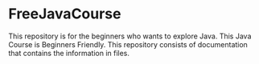 # FreeJavaCourse
This repository is for the beginners who wants to explore Java. This Java Course is Beginners Friendly. This repository consists of documentation that contains the information in files.
